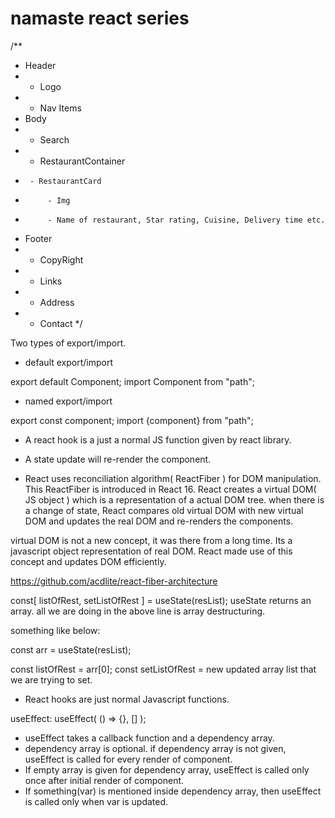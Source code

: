 # namaste react series

/**
 * Header
 *  - Logo
 *  - Nav Items
 * Body
 *  - Search
 *  - RestaurantContainer
 *      - RestaurantCard
 *          - Img
 *          - Name of restaurant, Star rating, Cuisine, Delivery time etc.
 * Footer
 *  - CopyRight
 *  - Links
 *  - Address
 *  - Contact
 */


 Two types of export/import.

 - default export/import

 export default Component;
 import Component from "path";

- named export/import

export const component;
import {component} from "path";


 - A react hook is a just a normal JS function given by react library.
 - A state update will re-render the component.


 - React uses reconciliation algorithm( ReactFiber ) for DOM manipulation. This ReactFiber is introduced in React 16. 
 React creates a virtual DOM( JS object ) which is a representation of a actual DOM tree. when there is a change of state, React compares old virtual DOM with new virtual DOM and updates the real DOM and re-renders the components.

 virtual DOM is not a new concept, it was there from a long time. Its a javascript object representation of real DOM. React made use of this concept and updates DOM efficiently.

 https://github.com/acdlite/react-fiber-architecture


 const[ listOfRest, setListOfRest ] = useState(resList);
 useState returns an array. all we are doing in the above line is array destructuring.

 something like below:

 const arr = useState(resList);

 const listOfRest = arr[0];
 const setListOfRest = new updated array list that we are trying to set.

 - React hooks are just normal Javascript functions.

 useEffect: 
 useEffect( () => {}, [] );
 - useEffect takes a callback function and a dependency array.
 - dependency array is optional. if dependency array is not given, useEffect is called for every render of component. 
 - If empty array is given for dependency array, useEffect is called only once after initial render of component.
 - If something(var) is mentioned inside dependency array, then useEffect is called only when var is updated.
 
